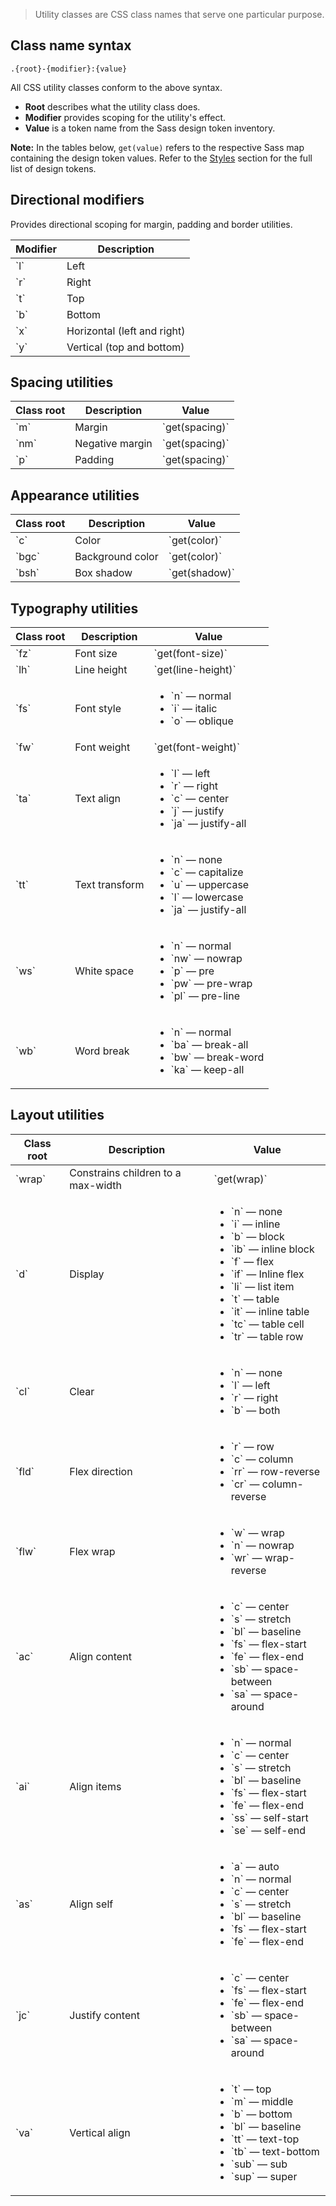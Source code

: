 > Utility classes are CSS class names that serve one particular purpose.

## Class name syntax

`.{root}-{modifier}:{value}`

All CSS utility classes conform to the above syntax.

- **Root** describes what the utility class does.
- **Modifier** provides scoping for the utility's effect.
- **Value** is a token name from the Sass design token inventory.

**Note:** In the tables below, `get(value)` refers to the respective Sass map containing the design token values. Refer to the [Styles](#/Styles) section for the full list of design tokens.

## Directional modifiers

Provides directional scoping for margin, padding and border utilities.

<table>
  <thead>
    <tr>
      <th>Modifier</th>
      <th>Description</th>
    </tr>
  </thead>
  <tbody>
    <tr>
      <td>`l`</td>
      <td>Left</td>
    </tr>
    <tr>
      <td>`r`</td>
      <td>Right</td>
    </tr>
    <tr>
      <td>`t`</td>
      <td>Top</td>
    </tr>
    <tr>
      <td>`b`</td>
      <td>Bottom</td>
    </tr>
    <tr>
      <td>`x`</td>
      <td>Horizontal (left and right)</td>
    </tr>
    <tr>
      <td>`y`</td>
      <td>Vertical (top and bottom)</td>
    </tr>
  </tbody>
</table>

## Spacing utilities

<table>
  <thead>
    <tr>
      <th>Class root</th>
      <th>Description</th>
      <th>Value</th>
    </tr>
  </thead>
  <tbody>
    <tr>
      <td>`m`</td>
      <td>Margin</td>
      <td>`get(spacing)`</td>
    </tr>
    <tr>
      <td>`nm`</td>
      <td>Negative margin</td>
      <td>`get(spacing)`</td>
    </tr>
    <tr>
      <td>`p`</td>
      <td>Padding</td>
      <td>`get(spacing)`</td>
    </tr>
  </tbody>
</table>

## Appearance utilities

<table>
  <thead>
    <tr>
      <th>Class root</th>
      <th>Description</th>
      <th>Value</th>
    </tr>
  </thead>
  <tbody>
    <tr>
      <td>`c`</td>
      <td>Color</td>
      <td>`get(color)`</td>
    </tr>
    <tr>
      <td>`bgc`</td>
      <td>Background color</td>
      <td>`get(color)`</td>
    </tr>
    <tr>
      <td>`bsh`</td>
      <td>Box shadow</td>
      <td>`get(shadow)`</td>
    </tr>
  </tbody>
</table>

## Typography utilities

<table>
  <thead>
    <tr>
      <th>Class root</th>
      <th>Description</th>
      <th>Value</th>
    </tr>
  </thead>
  <tbody>
    <tr>
      <td>`fz`</td>
      <td>Font size</td>
      <td>`get(font-size)`</td>
    </tr>
    <tr>
      <td>`lh`</td>
      <td>Line height</td>
      <td>`get(line-height)`</td>
    </tr>
    <tr>
      <td>`fs`</td>
      <td>Font style</td>
      <td>
        <ul>
          <li>`n` — normal</li>
          <li>`i` — italic</li>
          <li>`o` — oblique</li>
        </ul>
      </td>
    </tr>
    <tr>
      <td>`fw`</td>
      <td>Font weight</td>
      <td>`get(font-weight)`</td>
    </tr>
    <tr>
      <td>`ta`</td>
      <td>Text align</td>
      <td>
        <ul>
          <li>`l` — left</li>
          <li>`r` — right</li>
          <li>`c` — center</li>
          <li>`j` — justify</li>
          <li>`ja` — justify-all</li>
        </ul>
      </td>
    </tr>
    <tr>
      <td>`tt`</td>
      <td>Text transform</td>
      <td>
        <ul>
          <li>`n` — none</li>
          <li>`c` — capitalize</li>
          <li>`u` — uppercase</li>
          <li>`l` — lowercase</li>
          <li>`ja` — justify-all</li>
        </ul>
      </td>
    </tr>
    <tr>
      <td>`ws`</td>
      <td>White space</td>
      <td>
        <ul>
          <li>`n` — normal</li>
          <li>`nw` — nowrap</li>
          <li>`p` — pre</li>
          <li>`pw` — pre-wrap</li>
          <li>`pl` — pre-line</li>
        </ul>
      </td>
    </tr>
    <tr>
      <td>`wb`</td>
      <td>Word break</td>
      <td>
        <ul>
          <li>`n` — normal</li>
          <li>`ba` — break-all</li>
          <li>`bw` — break-word</li>
          <li>`ka` — keep-all</li>
        </ul>
      </td>
    </tr>
  </tbody>
</table>

## Layout utilities

<table>
  <thead>
    <tr>
      <th>Class root</th>
      <th>Description</th>
      <th>Value</th>
    </tr>
  </thead>
  <tbody>
    <tr>
      <td>`wrap`</td>
      <td>Constrains children to a max-width</td>
      <td>`get(wrap)`</td>
    </tr>
    <tr>
      <td>`d`</td>
      <td>Display</td>
      <td>
        <ul>
          <li>`n` — none</li>
          <li>`i` — inline</li>
          <li>`b` — block</li>
          <li>`ib` — inline block</li>
          <li>`f` — flex</li>
          <li>`if` — Inline flex</li>
          <li>`li` — list item</li>
          <li>`t` — table</li>
          <li>`it` — inline table</li>
          <li>`tc` — table cell</li>
          <li>`tr` — table row</li>
        </ul>
      </td>
    </tr>
    <tr>
      <td>`cl`</td>
      <td>Clear</td>
      <td>
        <ul>
          <li>`n` — none</li>
          <li>`l` — left</li>
          <li>`r` — right</li>
          <li>`b` — both</li>
        </ul>
      </td>
    </tr>
    <tr>
      <td>`fld`</td>
      <td>Flex direction</td>
      <td>
        <ul>
          <li>`r` — row</li>
          <li>`c` — column</li>
          <li>`rr` — row-reverse</li>
          <li>`cr` — column-reverse</li>
        </ul>
      </td>
    </tr>
    <tr>
      <td>`flw`</td>
      <td>Flex wrap</td>
      <td>
        <ul>
          <li>`w` — wrap</li>
          <li>`n` — nowrap</li>
          <li>`wr` — wrap-reverse</li>
        </ul>
      </td>
    </tr>
    <tr>
      <td>`ac`</td>
      <td>Align content</td>
      <td>
        <ul>
          <li>`c` — center</li>
          <li>`s` — stretch</li>
          <li>`bl` — baseline</li>
          <li>`fs` — flex-start</li>
          <li>`fe` — flex-end</li>
          <li>`sb` — space-between</li>
          <li>`sa` — space-around</li>
        </ul>
      </td>
    </tr>
    <tr>
      <td>`ai`</td>
      <td>Align items</td>
      <td>
        <ul>
          <li>`n` — normal</li>
          <li>`c` — center</li>
          <li>`s` — stretch</li>
          <li>`bl` — baseline</li>
          <li>`fs` — flex-start</li>
          <li>`fe` — flex-end</li>
          <li>`ss` — self-start</li>
          <li>`se` — self-end</li>
        </ul>
      </td>
    </tr>
    <tr>
      <td>`as`</td>
      <td>Align self</td>
      <td>
        <ul>
          <li>`a` — auto</li>
          <li>`n` — normal</li>
          <li>`c` — center</li>
          <li>`s` — stretch</li>
          <li>`bl` — baseline</li>
          <li>`fs` — flex-start</li>
          <li>`fe` — flex-end</li>
        </ul>
      </td>
    </tr>
    <tr>
      <td>`jc`</td>
      <td>Justify content</td>
      <td>
        <ul>
          <li>`c` — center</li>
          <li>`fs` — flex-start</li>
          <li>`fe` — flex-end</li>
          <li>`sb` — space-between</li>
          <li>`sa` — space-around</li>
        </ul>
      </td>
    </tr>
    <tr>
      <td>`va`</td>
      <td>Vertical align</td>
      <td>
        <ul>
          <li>`t` — top</li>
          <li>`m` — middle</li>
          <li>`b` — bottom</li>
          <li>`bl` — baseline</li>
          <li>`tt` — text-top</li>
          <li>`tb` — text-bottom</li>
          <li>`sub` — sub</li>
          <li>`sup` — super</li>
        </ul>
      </td>
    </tr>
  </tbody>
</table>
